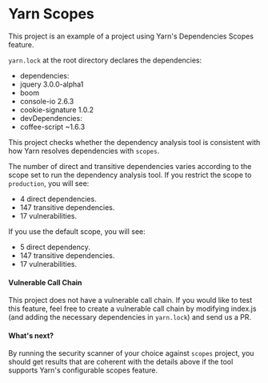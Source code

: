 # Yarn Scopes

This project is an example of a project using Yarn's Dependencies Scopes feature.

`yarn.lock` at the root directory declares the dependencies:
- dependencies:
 - jquery 3.0.0-alpha1
 - boom
 - console-io 2.6.3
 - cookie-signature 1.0.2
- devDependencies:
 - coffee-script ~1.6.3

This project checks whether the dependency analysis tool is consistent with how Yarn resolves dependencies with `scopes`.

The number of direct and transitive dependencies varies according to the scope set to run the dependency analysis tool. If you restrict the scope to `production`, you will see:
- 4 direct dependencies.
- 147 transitive dependencies.
- 17 vulnerabilities.

If you use the default scope, you will see:
- 5 direct dependency.
- 147 transitive dependencies.
- 17 vulnerabilities.

#### Vulnerable Call Chain
This project does not have a vulnerable call chain. If you would like to test this feature, feel free to create a vulnerable call chain by modifying index.js (and adding the necessary dependencies in `yarn.lock`) and send us a PR.

#### What's next?
By running the security scanner of your choice against `scopes` project, you should get results that are coherent with the details above if the tool supports Yarn's configurable scopes feature.
